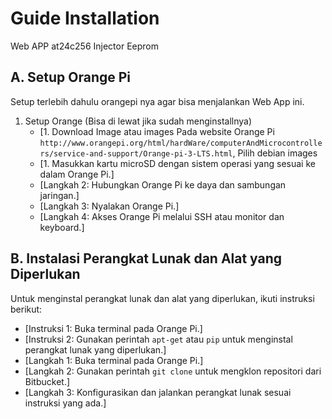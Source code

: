 # Guide Installation

Web APP at24c256 Injector Eeprom

## A. Setup Orange Pi

Setup terlebih dahulu orangepi nya agar bisa menjalankan Web App ini.

1.    Setup Orange (Bisa di lewat jika sudah menginstallnya)
      - [1. Download Image atau images Pada website Orange Pi  ```http://www.orangepi.org/html/hardWare/computerAndMicrocontrollers/service-and-support/Orange-pi-3-LTS.html```, Pilih debian images
      - [1. Masukkan kartu microSD dengan sistem operasi yang sesuai ke dalam Orange Pi.]
      - [Langkah 2: Hubungkan Orange Pi ke daya dan sambungan jaringan.]
      - [Langkah 3: Nyalakan Orange Pi.]
      - [Langkah 4: Akses Orange Pi melalui SSH atau monitor dan keyboard.]

## B. Instalasi Perangkat Lunak dan Alat yang Diperlukan

Untuk menginstal perangkat lunak dan alat yang diperlukan, ikuti instruksi berikut:

- [Instruksi 1: Buka terminal pada Orange Pi.]
- [Instruksi 2: Gunakan perintah `apt-get` atau `pip` untuk menginstal perangkat lunak yang diperlukan.]
- [Langkah 1: Buka terminal pada Orange Pi.]
- [Langkah 2: Gunakan perintah `git clone` untuk mengklon repositori dari Bitbucket.]
- [Langkah 3: Konfigurasikan dan jalankan perangkat lunak sesuai instruksi yang ada.]
